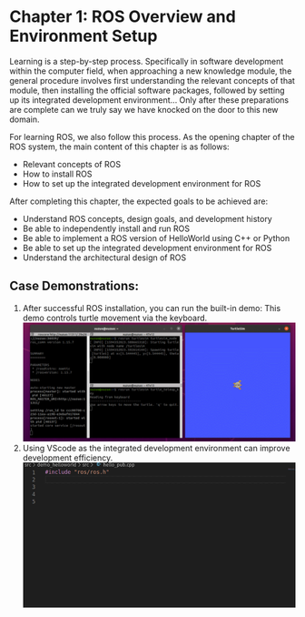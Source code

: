 # Chapter 1: ROS Overview and Environment Setup

Learning is a step-by-step process. Specifically in software development within the computer field, when approaching a new knowledge module, the general procedure involves first understanding the relevant concepts of that module, then installing the official software packages, followed by setting up its integrated development environment... Only after these preparations are complete can we truly say we have knocked on the door to this new domain.

For learning ROS, we also follow this process. As the opening chapter of the ROS system, the main content of this chapter is as follows:

- Relevant concepts of ROS
- How to install ROS
- How to set up the integrated development environment for ROS

After completing this chapter, the expected goals to be achieved are:

- Understand ROS concepts, design goals, and development history
- Be able to independently install and run ROS
- Be able to implement a ROS version of HelloWorld using C++ or Python
- Be able to set up the integrated development environment for ROS
- Understand the architectural design of ROS

## Case Demonstrations:

1. After successful ROS installation, you can run the built-in demo: This demo controls turtle movement via the keyboard.![img](.\images\1\01_ROS案例演示.gif)
2. Using VScode as the integrated development environment can improve development efficiency.![img](.\images\1\vscode.gif)